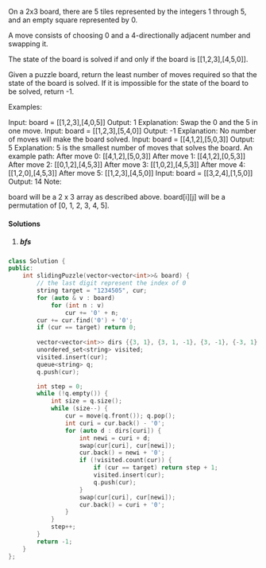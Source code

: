 On a 2x3 board, there are 5 tiles represented by the integers 1 through 5, and an empty square represented by 0.

A move consists of choosing 0 and a 4-directionally adjacent number and swapping it.

The state of the board is solved if and only if the board is [[1,2,3],[4,5,0]].

Given a puzzle board, return the least number of moves required so that the state of the board is solved. If it is impossible for the state of the board to be solved, return -1.

Examples:

Input: board = [[1,2,3],[4,0,5]]
Output: 1
Explanation: Swap the 0 and the 5 in one move.
Input: board = [[1,2,3],[5,4,0]]
Output: -1
Explanation: No number of moves will make the board solved.
Input: board = [[4,1,2],[5,0,3]]
Output: 5
Explanation: 5 is the smallest number of moves that solves the board.
An example path:
After move 0: [[4,1,2],[5,0,3]]
After move 1: [[4,1,2],[0,5,3]]
After move 2: [[0,1,2],[4,5,3]]
After move 3: [[1,0,2],[4,5,3]]
After move 4: [[1,2,0],[4,5,3]]
After move 5: [[1,2,3],[4,5,0]]
Input: board = [[3,2,4],[1,5,0]]
Output: 14
Note:

board will be a 2 x 3 array as described above.
board[i][j] will be a permutation of [0, 1, 2, 3, 4, 5].

#### Solutions

1. ##### bfs

```c++
class Solution {
public:
    int slidingPuzzle(vector<vector<int>>& board) {
        // the last digit represent the index of 0
        string target = "1234505", cur;
        for (auto & v : board)
            for (int n : v)
                cur += '0' + n;
        cur += cur.find('0') + '0';
        if (cur == target) return 0;
        
        vector<vector<int>> dirs {{3, 1}, {3, 1, -1}, {3, -1}, {-3, 1}, {-3, -1, 1}, {-3, -1}};
        unordered_set<string> visited;
        visited.insert(cur);
        queue<string> q;
        q.push(cur);

        int step = 0;
        while (!q.empty()) {
            int size = q.size();
            while (size--) {
                cur = move(q.front()); q.pop();
                int curi = cur.back() - '0';
                for (auto d : dirs[curi]) {
                    int newi = curi + d;
                    swap(cur[curi], cur[newi]);
                    cur.back() = newi + '0';
                    if (!visited.count(cur)) {
                        if (cur == target) return step + 1;
                        visited.insert(cur);
                        q.push(cur);
                    }
                    swap(cur[curi], cur[newi]);
                    cur.back() = curi + '0';
                }
            }
            step++;
        }
        return -1;
    }
};
```